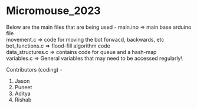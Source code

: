 # Micromouse_2023

Below are the main files that are being used -
main.ino => main base arduino file \
movement.c => code for moving the bot forwacd, backwards, etc \
bot_functions.c => flood-fill algorithm code \
data_structures.c => contains code for queue and a hash-map\
variables.c => General variables that may need to be accessed regularly\

Contributors (coding) - 
1. Jason
2. Puneet
3. Aditya
4. Rishab
